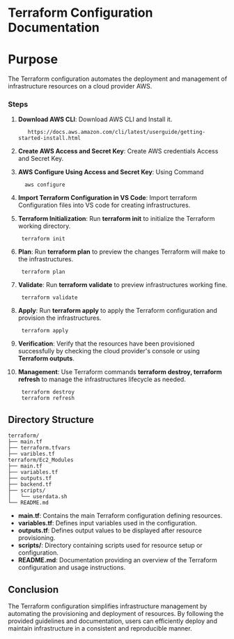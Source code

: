 # Terraform Configuration Documentation

# Purpose

The Terraform configuration automates the deployment and management of infrastructure resources on a cloud provider AWS.


### Steps

1. **Download AWS CLI**:        Download AWS CLI and Install it.

          https://docs.aws.amazon.com/cli/latest/userguide/getting-started-install.html
   
2. **Create AWS Access and Secret Key**: Create AWS credentials Access and Secret Key.


3. **AWS Configure Using Access and Secret Key**: Using Command
  
         aws configure
   
4. **Import Terraform Configuration in VS Code**: Import terraform Configuration files into VS code for creating infrastructures.

5. **Terraform Initialization**: Run **terraform init** to initialize the Terraform working directory.

        terraform init
   
6. **Plan**: Run **terraform plan** to preview the changes Terraform will make to the infrastructures.

        terraform plan
    
7. **Validate**: Run **terraform validate** to preview infrastructures working fine.

        terraform validate
    
8. **Apply**: Run **terraform apply** to apply the Terraform configuration and provision the infrastructures.

        terraform apply
   
9. **Verification**: Verify that the resources have been provisioned successfully by checking the cloud provider's console or using **Terraform outputs**.
    
10. **Management**: Use Terraform commands **terraform destroy, terraform refresh** to manage the infrastructures lifecycle as needed.

         terraform destroy
         terraform refresh



## Directory Structure

```
terraform/
├── main.tf
├── terraform.tfvars
├── varibles.tf
terraform/Ec2_Modules
├── main.tf
├── variables.tf
├── outputs.tf
├── backend.tf
├── scripts/
│   └── userdata.sh
└── README.md
```

- **main.tf**: Contains the main Terraform configuration defining resources.
- **variables.tf**: Defines input variables used in the configuration.
- **outputs.tf**: Defines output values to be displayed after resource provisioning.
- **scripts/**: Directory containing scripts used for resource setup or configuration.
- **README.md**: Documentation providing an overview of the Terraform configuration and usage instructions.


## Conclusion

The Terraform configuration simplifies infrastructure management by automating the provisioning and deployment of resources. By following the provided guidelines and documentation, users can efficiently deploy and maintain infrastructure in a consistent and reproducible manner.


